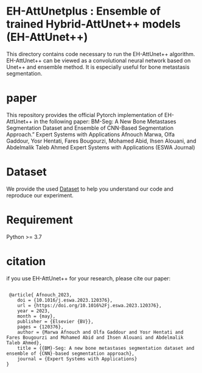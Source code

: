 # EH-AttUnetplus : Ensemble of trained Hybrid-AttUnet++ models (EH-AttUnet++)
This directory contains code necessary to run the EH-AttUnet++ algorithm. EH-AttUnet++ can be viewed as a  convolutional neural network based on Unet++ and ensemble method. It is especially useful for bone metastasis segmentation.

# paper
This repository provides the official Pytorch implementation of EH-AttUnet++ in the following paper:
BM-Seg: A New Bone Metastases Segmentation Dataset and Ensemble of CNN-Based Segmentation Approach.” Expert Systems with Applications
Afnouch Marwa, Olfa Gaddour, Yosr Hentati, Fares Bougourzi, Mohamed Abid, Ihsen Alouani, and Abdelmalik Taleb Ahmed
Expert Systems with Applications (ESWA Journal)
# Dataset
We provide the used [Dataset]( [https://BMseg_shortlink.edu](https://drive.google.com/drive/folders/1T4ldxMgGlLT3ji2yEqaPNq2Ppf4sjiuz?usp=share_link)) to help you understand our code and reproduce our experiment.
# Requirement
Python >= 3.7
# citation
if you use EH-AttUnet++ for your research, please cite our paper:
<pre>
<code>
 @article{ Afnouch_2023,
	doi = {10.1016/j.eswa.2023.120376},
	url = {https://doi.org/10.1016%2Fj.eswa.2023.120376},
	year = 2023,
	month = {may},
	publisher = {Elsevier {BV}},
	pages = {120376},
	author = {Marwa Afnouch and Olfa Gaddour and Yosr Hentati and Fares Bougourzi and Mohamed Abid and Ihsen Alouani and Abdelmalik Taleb Ahmed},
	title = {{BM}-Seg: A new bone metastases segmentation dataset and ensemble of {CNN}-based segmentation approach},
	journal = {Expert Systems with Applications}
}
</code>
</pre>
